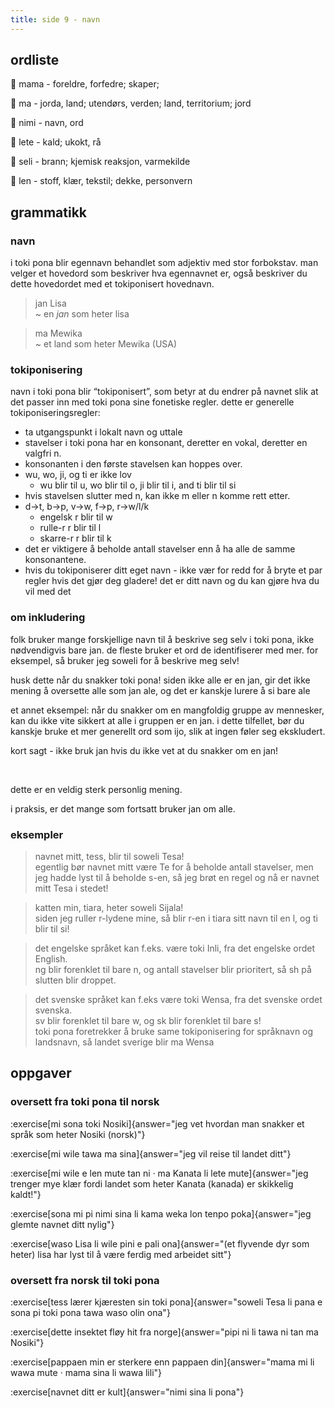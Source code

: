```yaml
---
title: side 9 - navn 
---
```

## ordliste

󱤱 mama - foreldre, forfedre; skaper;

󱤰 ma - jorda, land; utendørs, verden; land, territorium; jord

󱥂 nimi - navn, ord

󱤦 lete - kald; ukokt, rå

󱥗 seli - brann; kjemisk reaksjon, varmekilde

󱤥 len - stoff, klær, tekstil; dekke, personvern

## grammatikk
### navn
i toki pona blir egennavn behandlet som adjektiv med stor forbokstav. man velger et hovedord som beskriver hva egennavnet er, også beskriver du dette hovedordet med et tokiponisert hovednavn. 

> jan Lisa \
> ~ en *jan* som heter lisa

> ma Mewika \
> ~ et land som heter Mewika (USA)

### tokiponisering

 navn i toki pona blir “tokiponisert”, som betyr at du endrer på navnet slik at det passer inn med toki pona sine fonetiske regler. dette er generelle tokiponiseringsregler: 

- ta utgangspunkt i lokalt navn og uttale
-  stavelser i toki pona har en konsonant, deretter en vokal, deretter en valgfri n.
- konsonanten i den første stavelsen kan hoppes over.
- wu, wo, ji, og ti er ikke lov
    - wu blir til u, wo blir til o, ji blir til i, and ti blir til si
- hvis stavelsen slutter med n, kan ikke m eller n komme rett etter. 
- d->t, b->p, v->w, f->p, r->w/l/k 
    - engelsk r blir til w
    - rulle-r r blir til l
    - skarre-r r blir til k
- det er viktigere å beholde antall stavelser enn å ha alle de samme konsonantene. 
- hvis du tokiponiserer ditt eget navn - ikke vær for redd for å bryte et par regler hvis det gjør deg gladere! det er ditt navn og du kan gjøre hva du vil med det 

### om inkludering

folk bruker mange forskjellige navn til å beskrive seg selv i toki pona, ikke nødvendigvis bare jan. de fleste bruker et ord de identifiserer med mer. for eksempel, så bruker jeg soweli for å beskrive meg selv!

husk dette når du snakker toki pona!
siden ikke alle er en jan, gir det ikke mening å oversette alle som jan ale, og det er kanskje lurere å si bare ale

et annet eksempel: når du snakker om en mangfoldig gruppe av mennesker, kan du ikke vite sikkert at alle i gruppen er en jan. i dette tilfellet, bør du kanskje bruke et mer generellt ord som ijo, slik at ingen føler seg ekskludert.

kort sagt - ikke bruk jan hvis du ikke vet at du snakker om en jan!


<br />

dette er en veldig sterk personlig mening.

i praksis, er det mange som fortsatt bruker jan om alle.


### eksempler

> navnet mitt, tess, blir til soweli Tesa!  \
> egentlig bør navnet mitt være Te for å beholde antall stavelser, men jeg hadde lyst til å beholde s-en, så jeg brøt en regel og nå er navnet mitt Tesa i stedet! 

> katten min, tiara, heter soweli Sijala! \
> siden jeg ruller r-lydene mine, så blir r-en i tiara sitt navn til en l, og ti blir til si! 

> det engelske språket kan f.eks. være toki Inli, fra det engelske ordet English.  \
> ng blir forenklet til bare n, og antall stavelser blir prioritert, så sh på slutten blir droppet. 

> det svenske språket kan f.eks være toki Wensa, fra det svenske ordet svenska. \
> sv blir forenklet til bare w, og sk blir forenklet til bare s!  \
> toki pona foretrekker å bruke same tokiponisering for språknavn og landsnavn, så landet sverige blir ma Wensa 

## oppgaver
### oversett fra toki pona til norsk
:exercise[mi sona toki Nosiki]{answer="jeg vet hvordan man snakker et språk som heter Nosiki (norsk)"}

:exercise[mi wile tawa ma sina]{answer="jeg vil reise til landet ditt"}

:exercise[mi wile e len mute tan ni · ma Kanata li lete mute]{answer="jeg trenger mye klær fordi landet som heter Kanata (kanada) er skikkelig kaldt!"}

:exercise[sona mi pi nimi sina li kama weka lon tenpo poka]{answer="jeg glemte navnet ditt nylig"}

:exercise[waso Lisa li wile pini e pali ona]{answer="(et flyvende dyr som heter) lisa har lyst til å være ferdig med arbeidet sitt"}

### oversett fra norsk til toki pona
:exercise[tess lærer kjæresten sin toki pona]{answer="soweli Tesa li pana e sona pi toki pona tawa waso olin ona"}

:exercise[dette insektet fløy hit fra norge]{answer="pipi ni li tawa ni tan ma Nosiki"}

:exercise[pappaen min er sterkere enn pappaen din]{answer="mama mi li wawa mute · mama sina li wawa lili"}

:exercise[navnet ditt er kult]{answer="nimi sina li pona"}